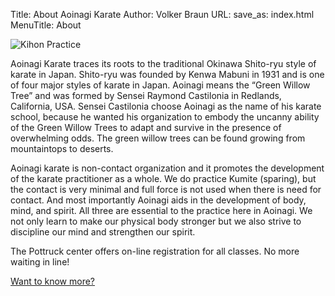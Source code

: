 Title: About Aoinagi Karate
Author: Volker Braun
URL:
save_as: index.html
MenuTitle: About


![Kihon Practice]({filename}/images/kihon.jpg)

Aoinagi Karate traces its roots to the traditional Okinawa Shito-ryu
style of karate in Japan. Shito-ryu was founded by Kenwa Mabuni in
1931 and is one of four major styles of karate in Japan. Aoinagi means
the “Green Willow Tree” and was formed by Sensei Raymond Castilonia in
Redlands, California, USA. Sensei Castilonia choose Aoinagi as the
name of his karate school, because he wanted his organization to
embody the uncanny ability of the Green Willow Trees to adapt and
survive in the presence of overwhelming odds. The green willow trees
can be found growing from mountaintops to deserts.

Aoinagi karate is non-contact organization and it promotes the
development of the karate practitioner as a whole. We do practice
Kumite (sparing), but the contact is very minimal and full force is
not used when there is need for contact. And most importantly Aoinagi
aids in the development of body, mind, and spirit. All three are
essential to the practice here in Aoinagi. We not only learn to make
our physical body stronger but we also strive to discipline our mind
and strengthen our spirit.

The Pottruck center offers on-line registration for all classes. No
more waiting in line!

[Want to know more?]({filename}classes.md)